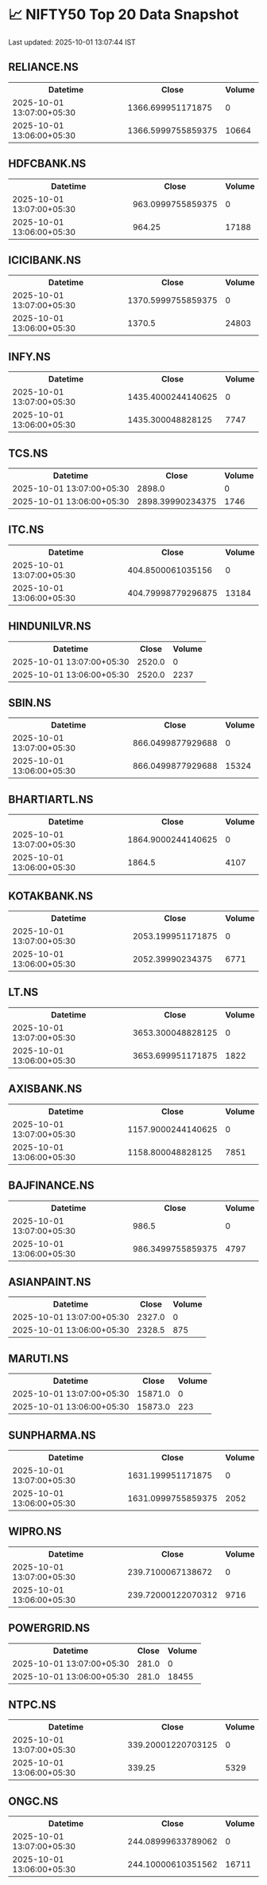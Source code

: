 # 📈 NIFTY50 Top 20 Data Snapshot

Last updated: 2025-10-01 13:07:44 IST

## RELIANCE.NS

<table>
  <tr><th>Datetime</th><th>Close</th><th>Volume</th></tr>
  <tr><td>2025-10-01 13:07:00+05:30</td><td>1366.699951171875</td><td>0</td></tr>
  <tr><td>2025-10-01 13:06:00+05:30</td><td>1366.5999755859375</td><td>10664</td></tr>
</table>

## HDFCBANK.NS

<table>
  <tr><th>Datetime</th><th>Close</th><th>Volume</th></tr>
  <tr><td>2025-10-01 13:07:00+05:30</td><td>963.0999755859375</td><td>0</td></tr>
  <tr><td>2025-10-01 13:06:00+05:30</td><td>964.25</td><td>17188</td></tr>
</table>

## ICICIBANK.NS

<table>
  <tr><th>Datetime</th><th>Close</th><th>Volume</th></tr>
  <tr><td>2025-10-01 13:07:00+05:30</td><td>1370.5999755859375</td><td>0</td></tr>
  <tr><td>2025-10-01 13:06:00+05:30</td><td>1370.5</td><td>24803</td></tr>
</table>

## INFY.NS

<table>
  <tr><th>Datetime</th><th>Close</th><th>Volume</th></tr>
  <tr><td>2025-10-01 13:07:00+05:30</td><td>1435.4000244140625</td><td>0</td></tr>
  <tr><td>2025-10-01 13:06:00+05:30</td><td>1435.300048828125</td><td>7747</td></tr>
</table>

## TCS.NS

<table>
  <tr><th>Datetime</th><th>Close</th><th>Volume</th></tr>
  <tr><td>2025-10-01 13:07:00+05:30</td><td>2898.0</td><td>0</td></tr>
  <tr><td>2025-10-01 13:06:00+05:30</td><td>2898.39990234375</td><td>1746</td></tr>
</table>

## ITC.NS

<table>
  <tr><th>Datetime</th><th>Close</th><th>Volume</th></tr>
  <tr><td>2025-10-01 13:07:00+05:30</td><td>404.8500061035156</td><td>0</td></tr>
  <tr><td>2025-10-01 13:06:00+05:30</td><td>404.79998779296875</td><td>13184</td></tr>
</table>

## HINDUNILVR.NS

<table>
  <tr><th>Datetime</th><th>Close</th><th>Volume</th></tr>
  <tr><td>2025-10-01 13:07:00+05:30</td><td>2520.0</td><td>0</td></tr>
  <tr><td>2025-10-01 13:06:00+05:30</td><td>2520.0</td><td>2237</td></tr>
</table>

## SBIN.NS

<table>
  <tr><th>Datetime</th><th>Close</th><th>Volume</th></tr>
  <tr><td>2025-10-01 13:07:00+05:30</td><td>866.0499877929688</td><td>0</td></tr>
  <tr><td>2025-10-01 13:06:00+05:30</td><td>866.0499877929688</td><td>15324</td></tr>
</table>

## BHARTIARTL.NS

<table>
  <tr><th>Datetime</th><th>Close</th><th>Volume</th></tr>
  <tr><td>2025-10-01 13:07:00+05:30</td><td>1864.9000244140625</td><td>0</td></tr>
  <tr><td>2025-10-01 13:06:00+05:30</td><td>1864.5</td><td>4107</td></tr>
</table>

## KOTAKBANK.NS

<table>
  <tr><th>Datetime</th><th>Close</th><th>Volume</th></tr>
  <tr><td>2025-10-01 13:07:00+05:30</td><td>2053.199951171875</td><td>0</td></tr>
  <tr><td>2025-10-01 13:06:00+05:30</td><td>2052.39990234375</td><td>6771</td></tr>
</table>

## LT.NS

<table>
  <tr><th>Datetime</th><th>Close</th><th>Volume</th></tr>
  <tr><td>2025-10-01 13:07:00+05:30</td><td>3653.300048828125</td><td>0</td></tr>
  <tr><td>2025-10-01 13:06:00+05:30</td><td>3653.699951171875</td><td>1822</td></tr>
</table>

## AXISBANK.NS

<table>
  <tr><th>Datetime</th><th>Close</th><th>Volume</th></tr>
  <tr><td>2025-10-01 13:07:00+05:30</td><td>1157.9000244140625</td><td>0</td></tr>
  <tr><td>2025-10-01 13:06:00+05:30</td><td>1158.800048828125</td><td>7851</td></tr>
</table>

## BAJFINANCE.NS

<table>
  <tr><th>Datetime</th><th>Close</th><th>Volume</th></tr>
  <tr><td>2025-10-01 13:07:00+05:30</td><td>986.5</td><td>0</td></tr>
  <tr><td>2025-10-01 13:06:00+05:30</td><td>986.3499755859375</td><td>4797</td></tr>
</table>

## ASIANPAINT.NS

<table>
  <tr><th>Datetime</th><th>Close</th><th>Volume</th></tr>
  <tr><td>2025-10-01 13:07:00+05:30</td><td>2327.0</td><td>0</td></tr>
  <tr><td>2025-10-01 13:06:00+05:30</td><td>2328.5</td><td>875</td></tr>
</table>

## MARUTI.NS

<table>
  <tr><th>Datetime</th><th>Close</th><th>Volume</th></tr>
  <tr><td>2025-10-01 13:07:00+05:30</td><td>15871.0</td><td>0</td></tr>
  <tr><td>2025-10-01 13:06:00+05:30</td><td>15873.0</td><td>223</td></tr>
</table>

## SUNPHARMA.NS

<table>
  <tr><th>Datetime</th><th>Close</th><th>Volume</th></tr>
  <tr><td>2025-10-01 13:07:00+05:30</td><td>1631.199951171875</td><td>0</td></tr>
  <tr><td>2025-10-01 13:06:00+05:30</td><td>1631.0999755859375</td><td>2052</td></tr>
</table>

## WIPRO.NS

<table>
  <tr><th>Datetime</th><th>Close</th><th>Volume</th></tr>
  <tr><td>2025-10-01 13:07:00+05:30</td><td>239.7100067138672</td><td>0</td></tr>
  <tr><td>2025-10-01 13:06:00+05:30</td><td>239.72000122070312</td><td>9716</td></tr>
</table>

## POWERGRID.NS

<table>
  <tr><th>Datetime</th><th>Close</th><th>Volume</th></tr>
  <tr><td>2025-10-01 13:07:00+05:30</td><td>281.0</td><td>0</td></tr>
  <tr><td>2025-10-01 13:06:00+05:30</td><td>281.0</td><td>18455</td></tr>
</table>

## NTPC.NS

<table>
  <tr><th>Datetime</th><th>Close</th><th>Volume</th></tr>
  <tr><td>2025-10-01 13:07:00+05:30</td><td>339.20001220703125</td><td>0</td></tr>
  <tr><td>2025-10-01 13:06:00+05:30</td><td>339.25</td><td>5329</td></tr>
</table>

## ONGC.NS

<table>
  <tr><th>Datetime</th><th>Close</th><th>Volume</th></tr>
  <tr><td>2025-10-01 13:07:00+05:30</td><td>244.08999633789062</td><td>0</td></tr>
  <tr><td>2025-10-01 13:06:00+05:30</td><td>244.10000610351562</td><td>16711</td></tr>
</table>


